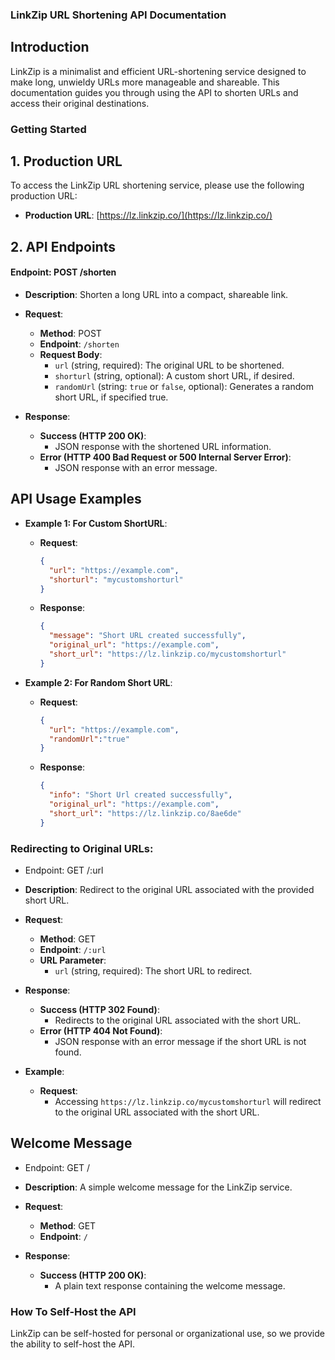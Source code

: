 
### LinkZip URL Shortening API Documentation

## Introduction
LinkZip is a minimalist and efficient URL-shortening service designed to make long, unwieldy URLs more manageable and shareable.
This documentation guides you through using the API to shorten URLs and access their original destinations.



### Getting Started

## 1. Production URL

To access the LinkZip URL shortening service, please use the following production URL:

- **Production URL**: [https://lz.linkzip.co/](https://lz.linkzip.co/)

## 2. API Endpoints

#### Endpoint: POST /shorten

- **Description**: Shorten a long URL into a compact, shareable link.

- **Request**:
  - **Method**: POST
  - **Endpoint**: `/shorten`
  - **Request Body**:
    - `url` (string, required): The original URL to be shortened.
    - `shorturl` (string, optional): A custom short URL, if desired.
    - `randomUrl` (string: `true` or `false`, optional): Generates a random short URL, if specified true.

- **Response**:
  - **Success (HTTP 200 OK)**:
    - JSON response with the shortened URL information.
  - **Error (HTTP 400 Bad Request or 500 Internal Server Error)**:
    - JSON response with an error message.



## API Usage Examples
- **Example 1: For Custom ShortURL**:
  - **Request**:
    ```json
    {
      "url": "https://example.com",
      "shorturl": "mycustomshorturl"
    }
    ```
  - **Response**:
    ```json
    {
      "message": "Short URL created successfully",
      "original_url": "https://example.com",
      "short_url": "https://lz.linkzip.co/mycustomshorturl"
    }
    ```

- **Example 2: For Random Short URL**:
  - **Request**:
    ```json
    {
      "url": "https://example.com",
      "randomUrl":"true"
    }
    ```
  - **Response**:
    ```json
    {
      "info": "Short Url created successfully",
      "original_url": "https://example.com",
      "short_url": "https://lz.linkzip.co/8ae6de"
    }
    ```


### Redirecting to Original URLs:
- Endpoint: GET /:url

- **Description**: Redirect to the original URL associated with the provided short URL.

- **Request**:
  - **Method**: GET
  - **Endpoint**: `/:url`
  - **URL Parameter**:
    - `url` (string, required): The short URL to redirect.

- **Response**:
  - **Success (HTTP 302 Found)**:
    - Redirects to the original URL associated with the short URL.
  - **Error (HTTP 404 Not Found)**:
    - JSON response with an error message if the short URL is not found.

- **Example**:
  - **Request**:
    - Accessing `https://lz.linkzip.co/mycustomshorturl` will redirect to the original URL associated with the short URL.


## Welcome Message
- Endpoint: GET /

- **Description**: A simple welcome message for the LinkZip service.

- **Request**:
  - **Method**: GET
  - **Endpoint**: `/`

- **Response**:
  - **Success (HTTP 200 OK)**:
    - A plain text response containing the welcome message.


### How To Self-Host the API
LinkZip can be self-hosted for personal or organizational use, so we provide the ability to self-host the API.
